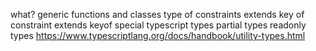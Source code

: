 what?
generic functions and classes
type of constraints
  extends
key of constraint
  extends keyof
special typescript types
  partial types
  readonly types
  https://www.typescriptlang.org/docs/handbook/utility-types.html